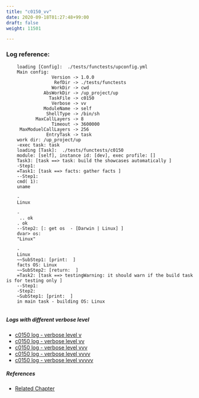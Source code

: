 ```yaml
---
title: "c0150_vv"
date: 2020-09-18T01:27:48+99:00
draft: false
weight: 11501

---
```


### Log reference: <no value>

```
    loading [Config]:  ./tests/functests/upconfig.yml
    Main config:
                 Version -> 1.0.0
                  RefDir -> ./tests/functests
                 WorkDir -> cwd
              AbsWorkDir -> /up_project/up
                TaskFile -> c0150
                 Verbose -> vv
              ModuleName -> self
               ShellType -> /bin/sh
           MaxCallLayers -> 8
                 Timeout -> 3600000
     MaxModuelCallLayers -> 256
               EntryTask -> task
    work dir: /up_project/up
    -exec task: task
    loading [Task]:  ./tests/functests/c0150
    module: [self], instance id: [dev], exec profile: []
    Task3: [task ==> task: build the showcases automatically ]
    -Step1:
    =Task1: [task ==> facts: gather facts ]
    --Step1:
    cmd( 1):
    uname
    
    -
    Linux
    
    -
     .. ok
    . ok
    --Step2: [: get os  - [Darwin | Linux] ]
    dvar> os:
    "Linux"
    
    -
    Linux
    ~~SubStep1: [print:  ]
    facts OS: Linux
    ~~SubStep2: [return:  ]
    =Task2: [task ==> testingWarning: it should warn if the build task is for testing only ]
    --Step1:
    -Step2:
    ~SubStep1: [print:  ]
    in main task - building OS: Linux
    
```

##### Logs with different verbose level
* [c0150 log - verbose level v](../../logs/c0150_v)
* [c0150 log - verbose level vv](../../logs/c0150_vv)
* [c0150 log - verbose level vvv](../../logs/c0150_vvv)
* [c0150 log - verbose level vvvv](../../logs/c0150_vvvv)
* [c0150 log - verbose level vvvvv](../../logs/c0150_vvvvv)

##### References
* [Related Chapter](../../call-func/c0150)

